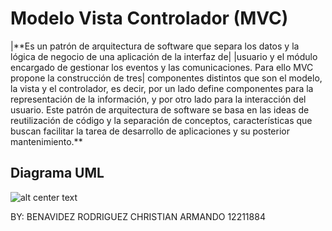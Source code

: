 <h1>Modelo Vista Controlador (MVC)</h1> 
|**Es un patrón de arquitectura de software que separa los datos y la lógica de negocio de una aplicación de la interfaz de| |usuario y el módulo encargado de gestionar los eventos y las comunicaciones. Para ello MVC propone la construcción de tres| componentes distintos que son el modelo, la vista y el controlador, es decir, por un lado define componentes para la representación de la información, y por otro lado para la interacción del usuario. Este patrón de arquitectura de software se basa en las ideas de reutilización de código y la separación de conceptos, características que buscan facilitar la tarea de desarrollo de aplicaciones y su posterior mantenimiento.**

<h2>Diagrama UML</h2>

![alt center text](http://www.juanminaya.com/blog/wp-content/uploads/2010/03/mvc.jpg "Logo Title Text 1")

BY: BENAVIDEZ RODRIGUEZ CHRISTIAN ARMANDO 12211884
